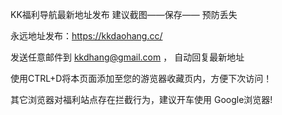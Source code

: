 KK福利导航最新地址发布   建议截图——保存—— 预防丢失

永远地址发布：https://kkdaohang.cc/

发送任意邮件到  kkdhang@gmail.com ，  自动回复最新地址

使用CTRL+D将本页面添加至您的游览器收藏页内，方便下次访问！

其它浏览器对福利站点存在拦截行为，建议开车使用 Google浏览器!
